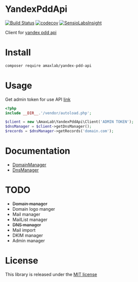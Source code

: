 YandexPddApi
============
[![Build Status](https://travis-ci.org/amaxlab/yandex-pdd-api.svg?branch=master)](https://travis-ci.org/amaxlab/yandex-pdd-api)
[![codecov](https://codecov.io/gh/amaxlab/yandex-pdd-api/branch/master/graph/badge.svg)](https://codecov.io/gh/amaxlab/yandex-pdd-api)
[![SensioLabsInsight](https://insight.sensiolabs.com/projects/e1841a7f-bde4-483f-82ec-98995e84ea24/mini.png)](https://insight.sensiolabs.com/projects/e1841a7f-bde4-483f-82ec-98995e84ea24)

Client for [yandex pdd api](https://tech.yandex.ru/pdd/)

Install
=======
```bash
composer require amaxlab/yandex-pdd-api
```

Usage
=====
Get admin token for use API [link](https://pddimp.yandex.ru/api2/admin/get_token)

```php
<?php
include __DIR__.'/vendor/autoload.php';

$client = new \AmaxLab\YandexPddApi\Client('ADMIN TOKEN');
$dnsManager = $client->getDnsManager();
$records = $dnsManager->getRecords('domain.com');
```

Documentation
=============
- [DomainManager](https://github.com/amaxlab/yandex-pdd-api/blob/master/doc/DomainManager.md)
- [DnsManager](https://github.com/amaxlab/yandex-pdd-api/blob/master/doc/DnsManager.md)

TODO
====
- ~~Domain manager~~
- Domain logo manger
- Mail manager
- MailList manager
- ~~DNS manager~~
- Mail import
- DKIM manager
- Admin manager

License
=======
This library is released under the [MIT license](LICENSE)
